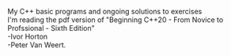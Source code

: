 My C++ basic programs and ongoing solutions to exercises
</br>I'm reading the pdf version of 
"Beginning C++20 - From Novice to Profssional - Sixth Edition"
</br>-Ivor Horton
</br>-Peter Van Weert.
